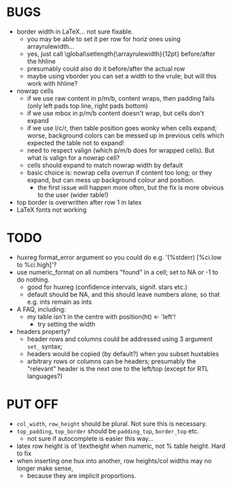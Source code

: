 

BUGS
====

* border width in LaTeX... not sure fixable.
  - you may be able to set it per row for horiz ones using arrayrulewidth...
  - yes, just call \global\setlength{\arrayrulewidth}{12pt} before/after the hhline
  - presumably could also do it before/after the actual row
  - maybe using vborder you can set a width to the vrule; but will this work with hhline?
* nowrap cells
  - if we use raw content in p/m/b, content wraps, then padding fails (only left pads top line, right pads bottom)
  - if we use mbox in p/m/b content doesn't wrap, but cells don't expand
  - if we use l/c/r, then table position goes wonky when cells expand; worse, background colors
    can be messed up in previous cells which expected the table not to expand!
  - need to respect valign (which p/m/b does for wrapped cells). But what is valign for a nowrap cell?
  - cells should expand to match nowrap width by default
  - basic choice is: nowrap cells overrun if content too long; or they expand, but can mess up background
    colour and position. 
    - the first issue will happen more often, but the fix is more obvious to the user (wider table!)
* top border is overwritten after row 1 in latex
* LaTeX fonts not working

TODO
====

* huxreg format_error argument so you could do e.g. '(%stderr) [%ci.low to %ci.high]'?
* use numeric_format on all numbers "found" in a cell; set to NA or -1 to do nothing.
  - good for huxreg (confidence intervals, signif. stars etc.)
  - default should be NA, and this should leave numbers alone, so that e.g. ints remain as ints
* A FAQ, including:
  - my table isn't in the centre with position(ht) <- 'left'!
    - try setting the width
* headers property?
  - header rows and columns could be addressed using 3 argument `set_` syntax;
  - headers would be copied (by default?) when you subset huxtables
  - arbitrary rows or columns can be headers; presumably the "relevant" header is the next one to the left/top
    (except for RTL languages?)

PUT OFF
=======
* `col_width`, `row_height` should be plural. Not sure this is necessary.
* `top_padding`, `top_border` should be `padding_top`, `border_top` etc.
  - not sure if autocomplete is easier this way...
* latex row height is of \\textheight when numeric, not % table height. Hard to fix
* when inserting one hux into another, row heights/col widths may no longer make sense,
  - because they are implicit proportions.






